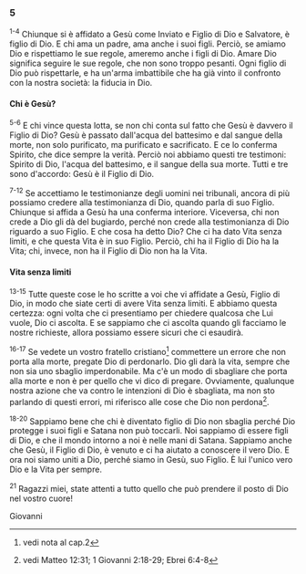 ### 5

<sup>1-4</sup> Chiunque si è affidato a Gesù come Inviato e Figlio di
Dio e Salvatore, è figlio di Dio. E chi ama un padre, ama anche i suoi
figli. Perciò, se amiamo Dio e rispettiamo le sue regole, ameremo anche
i figli di Dio. Amare Dio significa seguire le sue regole, che non sono
troppo pesanti. Ogni figlio di Dio può rispettarle, e ha un'arma
imbattibile che ha già vinto il confronto con la nostra società: la
fiducia in Dio.

#### Chi è Gesù?

<sup>5-6</sup> E chi vince questa lotta, se non chi conta sul fatto che
Gesù è davvero il Figlio di Dio? Gesù è passato dall'acqua del battesimo
e dal sangue della morte, non solo purificato, ma purificato e
sacrificato. E ce lo conferma Spirito, che dice sempre la verità. Perciò
noi abbiamo questi tre testimoni: Spirito di Dio, l'acqua del battesimo,
e il sangue della sua morte. Tutti e tre sono d'accordo: Gesù è il
Figlio di Dio.

<sup>7-12</sup> Se accettiamo le testimonianze degli uomini nei
tribunali, ancora di più possiamo credere alla testimonianza di Dio,
quando parla di suo Figlio. Chiunque si affida a Gesù ha una conferma
interiore. Viceversa, chi non crede a Dio gli dà del bugiardo, perché
non crede alla testimonianza di Dio riguardo a suo Figlio. E che cosa ha
detto Dio? Che ci ha dato Vita senza limiti, e che questa Vita è in suo
Figlio. Perciò, chi ha il Figlio di Dio ha la Vita; chi, invece, non ha
il Figlio di Dio non ha la Vita.

#### Vita senza limiti

<sup>13-15</sup> Tutte queste cose le ho scritte a voi che vi affidate a
Gesù, Figlio di Dio, in modo che siate certi di avere Vita senza limiti.
E abbiamo questa certezza: ogni volta che ci presentiamo per chiedere
qualcosa che Lui vuole, Dio ci ascolta. E se sappiamo che ci ascolta
quando gli facciamo le nostre richieste, allora possiamo essere sicuri
che ci esaudirà.

<sup>16-17</sup> Se vedete un vostro fratello cristiano[^1] commettere
un errore che non porta alla morte, pregate Dio di perdonarlo. Dio gli
darà la vita, sempre che non sia uno sbaglio imperdonabile. Ma c'è un
modo di sbagliare che porta alla morte e non è per quello che vi dico di
pregare. Ovviamente, qualunque nostra azione che va contro le intenzioni
di Dio è sbagliata, ma non sto parlando di questi errori, mi riferisco
alle cose che Dio non perdona[^2].

<sup>18-20</sup> Sappiamo bene che chi è diventato figlio di Dio non
sbaglia perché Dio protegge i suoi figli e Satana non può toccarli. Noi
sappiamo di essere figli di Dio, e che il mondo intorno a noi è nelle
mani di Satana. Sappiamo anche che Gesù, il Figlio di Dio, è venuto e ci
ha aiutato a conoscere il vero Dio. E ora noi siamo uniti a Dio, perché
siamo in Gesù, suo Figlio. È lui l'unico vero Dio e la Vita per sempre.

<sup>21</sup> Ragazzi miei, state attenti a tutto quello che può
prendere il posto di Dio nel vostro cuore!

Giovanni

[^1]: vedi nota al cap.2

[^2]: vedi Matteo 12:31; 1 Giovanni 2:18-29; Ebrei 6:4-8

